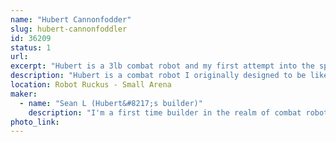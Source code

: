 ```yaml
---
name: "Hubert Cannonfodder"
slug: hubert-cannonfoddler
id: 36209
status: 1
url: 
excerpt: "Hubert is a 3lb combat robot and my first attempt into the sport"
description: "Hubert is a combat robot I originally designed to be like \"Tombstone\", unfortunately due to my inexperience I decided to go with a \"Duck\" design and I am quite happy with the first working model. its design is primarialy push bot with a large stationary plow 2.5 inches tall by8 inches wide. The plow has an impact absorbing polyethylene sheet that will hopefully take the brunt of my opponents weapon. The main idea behind this bot is to use its bulky design to disable opponents weapons and use my motors to push them around, slam them to the wall and/or put them in the pit."
location: Robot Ruckus - Small Arena
maker:
  - name: "Sean L (Hubert&#8217;s builder)"
    description: "I'm a first time builder in the realm of combat robots. I have been a huge fan of combat robot for many years and didn't actually believe that i could do it until seeing 3lb bots at MakerFaire in 2018. I am excited for the chance to check (and continue to check) that of my bucket list."
photo_link: 
---
```

